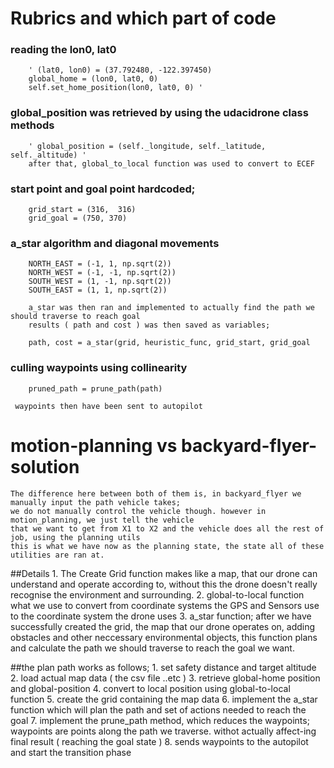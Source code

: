 # Rubrics and which part of code
### reading the lon0, lat0 
		' (lat0, lon0) = (37.792480, -122.397450) 
        global_home = (lon0, lat0, 0)
        self.set_home_position(lon0, lat0, 0) ' 
		
### global_position was retrieved by using the udacidrone class methods 
		' global_position = (self._longitude, self._latitude, self._altitude) ' 
		after that, global_to_local function was used to convert to ECEF 
		
### start point and goal point  hardcoded; 
		grid_start = (316,  316)
		grid_goal = (750, 370)
		
### a_star algorithm and diagonal movements
		NORTH_EAST = (-1, 1, np.sqrt(2))
		NORTH_WEST = (-1, -1, np.sqrt(2))
		SOUTH_WEST = (1, -1, np.sqrt(2))
		SOUTH_EAST = (1, 1, np.sqrt(2))

		a_star was then ran and implemented to actually find the path we should traverse to reach goal
		results ( path and cost ) was then saved as variables; 
		
		path, cost = a_star(grid, heuristic_func, grid_start, grid_goal
		
### culling waypoints using collinearity
		pruned_path = prune_path(path)

	 waypoints then have been sent to autopilot 







# motion-planning vs backyard-flyer-solution
	The difference here between both of them is, in backyard_flyer we manually input the path vehicle takes; 
	we do not manually control the vehicle though. however in motion_planning, we just tell the vehicle
	that we want to get from X1 to X2 and the vehicle does all the rest of job, using the planning utils
	this is what we have now as the planning state, the state all of these utilities are ran at. 
##Details
	    1. The Create Grid function makes like a map, that our drone can understand and operate according to, without
	  this the drone doesn't really recognise the environment and surrounding. 
	    2. global-to-local function what we use to convert from coordinate systems the GPS and Sensors use
	    to the coordinate system the drone uses
	    3. a_star function; after we have successfully created the grid, the map that our drone operates on, adding obstacles
	     and other neccessary environmental objects, this function plans and calculate the path we should traverse 
	     to reach the goal we want. 
	  
##the plan path works as follows; 
		1. set safety distance and target altitude
		2. load actual map data ( the csv file ..etc )
		3. retrieve global-home position and global-position
		4. convert to local position using global-to-local function
		5. create the grid containing the map data
		6. implement the a_star function which will plan the path and set of actions
			needed to reach the goal
		7. implement the prune_path method, which reduces the waypoints; 
			waypoints are points along the path we traverse. withot actually affect-ing final result ( reaching the goal state ) 
		8. sends waypoints to the autopilot and start the transition phase